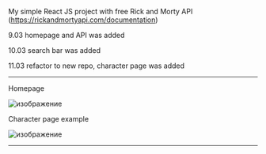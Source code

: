 My simple React JS project with free Rick and Morty API (https://rickandmortyapi.com/documentation)


9.03 homepage and API was added

10.03 search bar was added

11.03 refactor to new repo, character page was added

____________________________

Homepage

![изображение](https://user-images.githubusercontent.com/123407809/224489149-0677ef8e-73a3-4086-aed3-7a7100b99404.png)

Character page example

![изображение](https://user-images.githubusercontent.com/123407809/224489267-ec1d4570-203e-4c81-ace1-b8e513475374.png)

_____________________________

